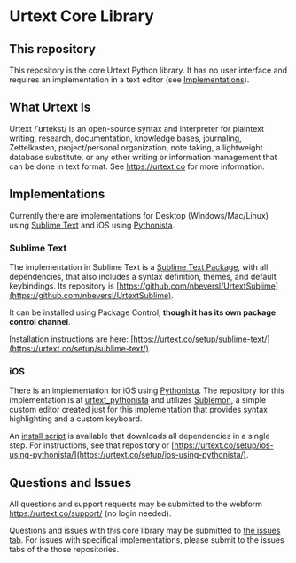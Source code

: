 # Urtext Core Library

## This repository

This repository is the core Urtext Python library. It has no user interface and requires an implementation in a text editor (see [Implementations](https://github.com/nbeversl/urtext?tab=readme-ov-file#sublime-text)).

## What Urtext Is

Urtext /ˈʊrtekst/ is an open-source syntax and interpreter for plaintext writing, research, documentation, knowledge bases, journaling, Zettelkasten, project/personal organization, note taking, a lightweight database substitute, or any other writing or information management that can be done in text format. See https://urtext.co for more information.

## Implementations

Currently there are implementations for Desktop (Windows/Mac/Linux) using [Sublime Text](https://www.sublimetext.com/) and iOS using [Pythonista](https://omz-software.com/pythonista/).

### Sublime Text 

The implementation in Sublime Text is a [Sublime Text Package](https://www.sublimetext.com/docs/packages.html), with all dependencies, that also includes a syntax definition, themes, and default keybindings. Its repository is [https://github.com/nbeversl/UrtextSublime](https://github.com/nbeversl/UrtextSublime).

It can be installed using Package Control, **though it has its own package control channel**.

Installation instructions are here: [https://urtext.co/setup/sublime-text/](https://urtext.co/setup/sublime-text/).

### iOS

There is an implementation for iOS using [Pythonista](https://omz-software.com/pythonista/). The repository for this implementation is at [urtext_pythonista](https://github.com/nbeversl/urtext_pythonista) and utilizes [Sublemon](https://github.com/nbeversl/sublemon), a simple custom editor created just for this implementation that provides syntax highlighting and a custom keyboard.

An [install script](https://github.com/nbeversl/urtext_pythonista_install_or_update) is available that downloads all dependencies in a single step. For instructions, see that repository or [https://urtext.co/setup/ios-using-pythonista/](https://urtext.co/setup/ios-using-pythonista/).

## Questions and Issues

All questions and support requests may be submitted to the webform https://urtext.co/support/ (no login needed).

Questions and issues with this core library may be submitted to [the issues tab](https://github.com/nbeversl/urtext/issues). For issues with specifical implementations, please submit to the issues tabs of the those repositories. 